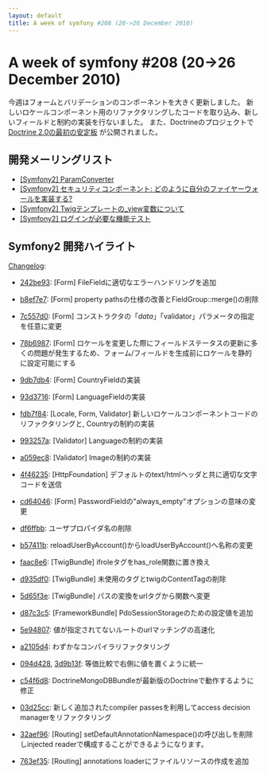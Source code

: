 ```yaml
---
layout: default
title: A week of symfony #208 (20->26 December 2010)
---
```


A week of symfony #208 (20->26 December 2010)
=============================================

今週はフォームとバリデーションのコンポーネントを大きく更新しました。
新しいロケールコンポーネント用のリファクタリングしたコードを取り込み、新しいフィールドと制約の実装を行ないました。
また、Doctrineのプロジェクトで[Doctrine 2.0の最初の安定板](http://www.doctrine-project.org/blog/doctrine2-released)
が公開されました。
 
開発メーリングリスト
------------------------

  * [[Symfony2] ParamConverter](https://groups.google.com/forum/#!topic/symfony-devs/x1_Z_Zd7h7A)
  * [[Symfony2] セキュリティコンポーネント: どのように自分のファイヤーウォールを実装する?](https://groups.google.com/forum/#!topic/symfony-devs/gAxmTpsSzts)
  * [[Symfony2] Twigテンプレートの_view変数について](https://groups.google.com/forum/#!topic/symfony-devs/KS4dfw9dOm4)
  * [[Symfony2] ログインが必要な機能テスト](https://groups.google.com/forum/#!topic/symfony-devs/JyCXxVMBbkE)

Symfony2 開発ハイライト
-------------------------------

[Changelog](http://github.com/symfony/symfony/commits/master):

  * [242be93](http://github.com/symfony/symfony/commit/242be933d5cd73fed2049a29ed8c5ae069320e47 "242be933d5cd73fed2049a29ed8c5ae069320e47 commit on github"): \[Form\] FileFieldに適切なエラーハンドリングを追加
  * [b8ef7e7](http://github.com/symfony/symfony/commit/b8ef7e7332a93886b7327c32790bf185320202ab "b8ef7e7332a93886b7327c32790bf185320202ab commit on github"): \[Form\] property pathsの仕様の改善とFieldGroup::merge()の削除
  * [7c557d0](http://github.com/symfony/symfony/commit/7c557d0d6e6d174f8b9dbccc1d6f42b97d840985 "7c557d0d6e6d174f8b9dbccc1d6f42b97d840985 commit on github"): \[Form\] コンストラクタの「$data」「$validator」パラメータの指定を任意に変更
  * [78b6987](http://github.com/symfony/symfony/commit/78b69876d4524cafaaf418f23b0e391eab6eac91 "78b69876d4524cafaaf418f23b0e391eab6eac91 commit on github"): \[Form\] ロケールを変更した際にフィールドステータスの更新に多くの問題が発生するため、フォーム/フィールドを生成前にロケールを静的に設定可能にする
  * [9db7db4](http://github.com/symfony/symfony/commit/9db7db4439d4123464c6c86582a9708fa0101964 "9db7db4439d4123464c6c86582a9708fa0101964 commit on github"): \[Form\] CountryFieldの実装
  * [93d3716](http://github.com/symfony/symfony/commit/93d3716a8492aaa2590dc4f076de44f666dce26f "93d3716a8492aaa2590dc4f076de44f666dce26f commit on github"): \[Form\] LanguageFieldの実装
  * [fdb7f84](http://github.com/symfony/symfony/commit/fdb7f84c7def4f11fa66d12a2b7e57f3cb229bf9 "fdb7f84c7def4f11fa66d12a2b7e57f3cb229bf9 commit on github"): \[Locale, Form, Validator\] 新しいロケールコンポーネントコードのリファクタリングと, Countryの制約の実装
  * [993257a](http://github.com/symfony/symfony/commit/993257a83eb172310a2cdd76b3931f75cd810654 "993257a83eb172310a2cdd76b3931f75cd810654 commit on github"): \[Validator\] Languageの制約の実装
  * [a059ec8](http://github.com/symfony/symfony/commit/a059ec891dac89e9cae177c4d06ac1b60c6b5616 "a059ec891dac89e9cae177c4d06ac1b60c6b5616 commit on github"): \[Validator\] Imageの制約の実装
  * [4f46235](http://github.com/symfony/symfony/commit/4f46235ab0f93cdeb1b2a608e934df25bd19faaf "4f46235ab0f93cdeb1b2a608e934df25bd19faaf commit on github"): \[HttpFoundation\] デフォルトのtext/htmlヘッダと共に適切な文字コードを送信
  * [cd64046](http://github.com/symfony/symfony/commit/cd640468113eae70ecf2312deba40c260ba030de "cd640468113eae70ecf2312deba40c260ba030de commit on github"): \[Form\] PasswordFieldの"always_empty"オプションの意味の変更
  * [df6ffbb](http://github.com/symfony/symfony/commit/df6ffbbf070faf70f64433b9dafbafa2dbff660d "df6ffbbf070faf70f64433b9dafbafa2dbff660d commit on github"): ユーザプロパイダ名の削除
  * [b57411b](http://github.com/symfony/symfony/commit/b57411b5ec734c02451a9f7641d3b9d13bd838fb "b57411b5ec734c02451a9f7641d3b9d13bd838fb commit on github"): reloadUserByAccount()からloadUserByAccount()へ名称の変更
  * [faac8e6](http://github.com/symfony/symfony/commit/faac8e6ffdc9ce295250445d5a1eeadc6a939845 "faac8e6ffdc9ce295250445d5a1eeadc6a939845 commit on github"): \[TwigBundle\] ifroleタグをhas_role関数に置き換え
  * [d935df0](http://github.com/symfony/symfony/commit/d935df036cf8b592167afef7bef85b632b2a6e47 "d935df036cf8b592167afef7bef85b632b2a6e47 commit on github"): \[TwigBundle\] 未使用のタグとtwigのContentTagの削除
  * [5d65f3e](http://github.com/symfony/symfony/commit/5d65f3edbd8333cfefc16758a58a55d673b4c835 "5d65f3edbd8333cfefc16758a58a55d673b4c835 commit on github"): \[TwigBundle\] パスの変換をurlタグから関数へ変更
  * [d87c3c5](http://github.com/symfony/symfony/commit/d87c3c581cf401654d99cfc418a924e071094819 "d87c3c581cf401654d99cfc418a924e071094819 commit on github"): \[FrameworkBundle\] PdoSessionStorageのための設定値を追加
  * [5e94807](http://github.com/symfony/symfony/commit/5e948076687091b44e8f5b11ed1f3213e8211e81 "5e948076687091b44e8f5b11ed1f3213e8211e81 commit on github"): 値が指定されてないルートのurlマッチングの高速化
  * [a2105d4](http://github.com/symfony/symfony/commit/a2105d44aad351e2e1d302e7a385883428480a96 "a2105d44aad351e2e1d302e7a385883428480a96 commit on github"): わずかなコンパイラリファクタリング
  * [094d428](http://github.com/symfony/symfony/commit/094d428e68a0273b7c123999ee804755593836dc "094d428e68a0273b7c123999ee804755593836dc commit on github"), [3d9b13f](http://github.com/symfony/symfony/commit/3d9b13f240ce0ae178c0f42767c59728ecd80e71 "3d9b13f240ce0ae178c0f42767c59728ecd80e71 commit on github"): 等価比較で右側に値を置くように統一
  * [c54f6d8](http://github.com/symfony/symfony/commit/c54f6d81df02905ab7067bc44213ab39b1403c79 "c54f6d81df02905ab7067bc44213ab39b1403c79 commit on github"): DoctrineMongoDBBundleが最新版のDoctrineで動作するように修正
  * [03d25cc](http://github.com/symfony/symfony/commit/03d25cc7faf6755ae7ae737a66527d58168aaa55 "03d25cc7faf6755ae7ae737a66527d58168aaa55 commit on github"): 新しく追加されたcompiler passesを利用してaccess decision managerをリファクタリング

  * [32aef96](http://github.com/symfony/symfony/commit/32aef9644134f375f67e5685c4ffd48ea40536e3 "32aef9644134f375f67e5685c4ffd48ea40536e3 commit on github"): \[Routing\] setDefaultAnnotationNamespace()の呼び出しを削除しinjected readerで構成することができるようになります。
  * [763ef35](http://github.com/symfony/symfony/commit/763ef35d0e9c627dbf22cab8d32b79af80b288cb "763ef35d0e9c627dbf22cab8d32b79af80b288cb commit on github"): \[Routing\] annotations loaderにファイルリソースの作成を追加

